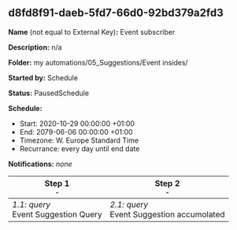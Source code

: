 ## d8fd8f91-daeb-5fd7-66d0-92bd379a2fd3

**Name** (not equal to External Key)**:** Event subscriber

**Description:** n/a

**Folder:** my automations/05_Suggestions/Event insides/

**Started by:** Schedule

**Status:** PausedSchedule

**Schedule:**

* Start: 2020-10-29 00:00:00 +01:00
* End: 2079-06-06 00:00:00 +01:00
* Timezone: W. Europe Standard Time
* Recurrance: every day until end date

**Notifications:** _none_


| Step 1<br>_<small>-</small>_ | Step 2<br>_<small>-</small>_ |
| --- | --- |
| _1.1: query_<br>Event Suggestion Query | _2.1: query_<br>Event Suggestion accumolated |
